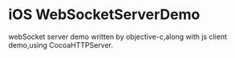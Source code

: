 # iOS WebSocketServerDemo

webSocket server demo written by objective-c,along with js client demo,using CocoaHTTPServer.
